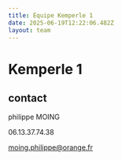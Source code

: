 ```yaml
---
title: Équipe Kemperle 1
date: 2025-06-19T12:22:06.482Z
layout: team
---
```


# Kemperle 1



## contact 

philippe MOING

06.13.37.74.38 

moing.philippe@orange.fr

